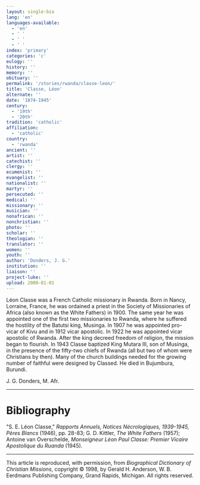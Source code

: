 ```yaml
---
layout: single-bio
lang: 'en'
languages-available:
  - 'en'
  - ' '
  - ' '
  - ' '
index: 'primary'
categories: 'c'
eulogy: ''
history: ''
memory: ''
obituary: ''
permalink: '/stories/rwanda/classe-leon/'
title: 'Classe, Léon'
alternate: ''
date: '1874-1945'
century:
  - '19th'
  - '20th'
tradition: 'catholic'
affiliation:
  - 'catholic'
country:
  - 'rwanda'
ancient: ''
artist: ''
catechist: ''
clergy: ''
ecumenist: ''
evangelist: ''
nationalist: ''
martyr: ''
persecuted: ''
medical: ''
missionary: ''
musician: ''
nonafrican: ''
nonchristian: ''
photo: ''
scholar: ''
theologian: ''
translator: ''
women: ''
youth: ''
author: 'Donders, J. G.'
institution: ''
liaison: ''
project-luke: ''
upload: 2000-01-01
---
```



Léon Classe was a French Catholic missionary in Rwanda. Born in Nancy, Lorraine, France, he was ordained a priest in the Society of Missionaries of Africa (also known as the White Fathers) in 1900. The same year he was appointed one of the first two missionaries to Rwanda, where he suffered the hostility of the Batutsi king, Musinga. In 1907 he was appointed pro-vicar of Kivu and in 1912 vicar apostolic. In 1922 he was appointed vicar apostolic of Rwanda. After the king decreed freedom of religion, the mission began to flourish. In 1943 Classe baptized King Mutara III, son of Musinga, in the presence of the fifty-two chiefs of Rwanda (all but two of whom were Christians by then). Many of the church buildings needed for the growing number of faithful were designed by Classed. He died in Bujumbura, Burundi.

J. G. Donders, M. Afr.

---

# Bibliography

"S. E. Léon Classe," *Rapports Annuels, Notices Nécrologiques, 1939-1945, Pères Blancs* (1946), pp. 28-83; G. D. Kittler, *The White Fathers* (1957); Antoine van Overschelde, *Monseigneur Léon Paul Classe: Premier Vicaire Apostolique du Ruanda* (1945).

---

This article is reproduced, with permission, from *Biographical Dictionary of Christian Missions*, copyright © 1998, by Gerald H. Anderson, W. B. Eerdmans Publishing Company, Grand Rapids, Michigan. All rights reserved.